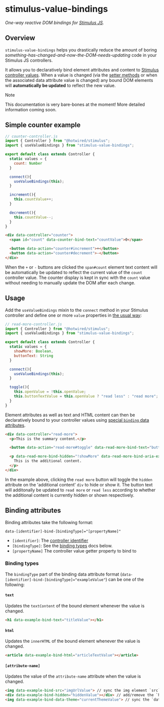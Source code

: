 # stimulus-value-bindings

_One-way reactive DOM bindings for [Stimulus JS](https://stimulus.hotwired.dev)._ 

## Overview

`stimulus-value-bindings` helps you drastically reduce the amount of boring _something-has-changed-and-now-the-DOM-needs-updating_ code in your Stimulus JS controllers.

It allows you to declaratively bind element attributes and content to [Stimulus controller values](https://stimulus.hotwired.dev/reference/values). When a value is changed (via the [setter methods](https://stimulus.hotwired.dev/reference/values#setters) or when the associated data attribute value is changed) any bound DOM elements will **automatically be updated** to reflect the new value.

> [!NOTE]
> This documentation is very bare-bones at the moment! More detailed information coming soon.

## Simple counter example

```js
// counter-controller.js
import { Controller } from "@hotwired/stimulus";
import { useValueBindings } from "stimulus-value-bindings";

export default class extends Controller {
  static values = {
    count: Number
  }

  connect(){
    useValueBindings(this);
  }

  increment(){
    this.countValue++;
  }

  decrement(){
    this.countValue--;
  }
}
```

```html
<div data-controller="counter">
  <span id="count" data-counter-bind-text="countValue">0</span>

  <button data-action="counter#increment">+</button>
  <button data-action="counter#decrement">-</button>
</div>
```

When the `+` or `-` buttons are clicked the `span#count` element text content will be automatically be updated to reflect the current value of the `count` controller value. The counter display is kept in sync with the `count` value without needing to manually update the DOM after each change.

## Usage

Add the `useValueBindings` mixin to the `connect` method in your Stimulus controller and define one or more `value` properties in [the usual way](https://stimulus.hotwired.dev/reference/values):


```js
// read-more-controller.js
import { Controller } from "@hotwired/stimulus";
import { useValueBindings } from "stimulus-value-bindings";

export default class extends Controller {
  static values = {
    showMore: Boolean,
    buttonText: String
  }

  connect(){
    useValueBindings(this);
  }

  toggle(){
    this.openValue = !this.openValue;
    this.buttonTextValue = this.openValue ? "read less" : "read more";
  }
}
```

Element attributes as well as text and HTML content can then be declaratively bound to your controller values using [special `binding` data attributes](#binding-attributes).

```html
<div data-controller="read-more">
  <p>This is the summary content.</p>

  <button data-action="read-more#toggle" data-read-more-bind-text="buttonTextValue">read more</button>

  <p data-read-more-bind-hidden="!showMore" data-read-more-bind-aria-expanded="showMore" hidden>
    This is the additional content.
  </p>
</div>
```

In the example above, clicking the `read more` button will toggle the `hidden` attribute on the 'additional content' `div` to hide or show it. The button text will additonally be updated to `read more` or `read less` according to whether the additional content is currently hidden or shown respectively. 

## Binding attributes

Binding attributes take the following format:

```
data-[identifier]-bind-[bindingType]="[propertyName]"
```

* `[identifier]`: The [controller identifier](https://stimulus.hotwired.dev/reference/controllers#identifiers)
* `[bindingType]`: See the [binding types](#binding-types) docs below.
* `[propertyName]` The controller value getter property to bind to

### Binding types

The `bindingType` part of the binding data attribute format (`data-[identifier]-bind-[bindingType]="exampleValue"`) can be one of the following:

#### `text`

Updates the `textContent` of the bound element whenever the value is changed.

```html
<h1 data-example-bind-text="titleValue"></h1>
```

#### `html`

Updates the `innerHTML` of the bound element whenever the value is changed.

```html
<article data-example-bind-html="articleTextValue"></article>
```

#### `[attribute-name]`

Updates the value of the `attribute-name` attribute when the value is changed.

```html
<img data-example-bind-src="imgUrlValue"> // sync the img element `src` attribute value with the `imgUrl` value
<div data-example-bind-hidden="hiddenValue"></div> // add/remove the `hidden` attribute when the `hidden` value is changed
<img data-example-bind-data-theme="currentThemeValue"> // sync the `data-theme` attribute value with the `currentTheme` value
```



